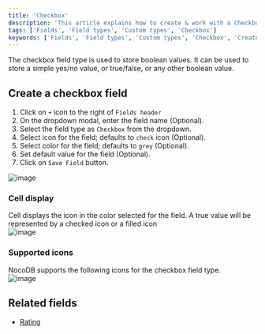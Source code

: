 ```yaml
---
title: 'Checkbox'
description: 'This article explains how to create & work with a Checkbox field.'
tags: ['Fields', 'Field types', 'Custom types', 'Checkbox']
keywords: ['Fields', 'Field types', 'Custom types', 'Checkbox', 'Create checkbox field']
---
```



The checkbox field type is used to store boolean values. It can be used to store a simple yes/no value, or true/false, or any other boolean value.

## Create a checkbox field
1. Click on `+` icon to the right of `Fields header`
2. On the dropdown modal, enter the field name (Optional).
3. Select the field type as `Checkbox` from the dropdown.
4. Select icon for the field; defaults to `check` icon (Optional).
5. Select color for the field; defaults to `grey` (Optional).
6. Set default value for the field (Optional).
7. Click on `Save Field` button.

![image](/img/v2/fields/types/checkbox.png)

### Cell display
Cell displays the icon in the color selected for the field. A true value will be represented by a checked icon or a filled icon  
![image](/img/v2/fields/attachment-cell-display.png)

### Supported icons  
NocoDB supports the following icons for the checkbox field type.  
![image](/img/v2/fields/checkbox-icon.png)

## Related fields
- [Rating](030.rating.md)

